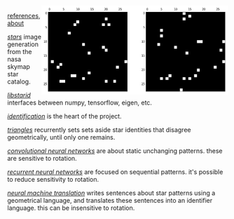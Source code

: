 <img src="docs/images/nouns and verbs level0.png" align="right" width="426" height="202"/>

[references](http://starid.org/references), [about](http://starid.org/about)

[*stars*](https://github.com/noahhsmith/starid/tree/master/stars) image generation from the nasa skymap star catalog.

[*libstarid*](https://github.com/noahhsmith/starid/tree/master/libstarid) interfaces between numpy, tensorflow, eigen, etc.

[*identification*](https://github.com/noahhsmith/starid/tree/master/identification) is the heart of the project.

[*triangles*](https://github.com/noahhsmith/starid/blob/master/identification/triangles.cpp) recurrently sets sets aside star identities that disagree geometrically, until only one remains.

[*convolutional neural networks*](https://github.com/noahhsmith/starid/blob/master/identification/cnn.py) are about static unchanging patterns. these are sensitive to rotation.

[*recurrent neural networks*](https://github.com/noahhsmith/starid/blob/master/identification/rnn.py) are focused on sequential patterns. it's possible to reduce sensitivity to rotation.

[*neural machine translation*](https://github.com/noahhsmith/starid/blob/master/identification/nmt.py) writes sentences about star patterns using a geometrical language, and translates these sentences into an identifier language. this can be insensitive to rotation.
